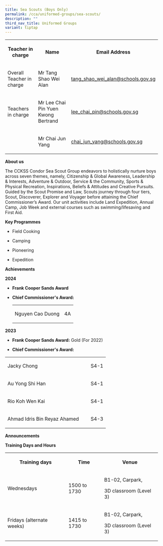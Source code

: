 ```yaml
---
title: Sea Scouts (Boys Only)
permalink: /cca/uniformed-groups/sea-scouts/
description: ""
third_nav_title: Uniformed Groups
variant: tiptap
---
```

<table style="minWidth: 75px">
<colgroup>
<col>
<col>
<col>
</colgroup>
<tbody>
<tr>
<th rowspan="1" colspan="1">
<p>Teacher in charge</p>
</th>
<th rowspan="1" colspan="1">
<p>Name</p>
</th>
<th rowspan="1" colspan="1">
<p>Email Address</p>
</th>
</tr>
<tr>
<td rowspan="1" colspan="1">
<p>Overall Teacher in charge</p>
</td>
<td rowspan="1" colspan="1">
<p>Mr Tang Shao Wei Alan</p>
</td>
<td rowspan="1" colspan="1">
<p><a href="mailto:tang_shao_wei_alan@schools.gov.sg" rel="noopener noreferrer nofollow" target="_blank">tang_shao_wei_alan@schools.gov.sg</a>
</p>
</td>
</tr>
<tr>
<td rowspan="1" colspan="1">
<p>Teachers in charge</p>
</td>
<td rowspan="1" colspan="1">
<p>Mr Lee Chai Pin Yuen Kwong Bertrand</p>
</td>
<td rowspan="1" colspan="1">
<p><a href="mailto:lee_chai_pin@schools.gov.sg" rel="noopener noreferrer nofollow" target="_blank">lee_chai_pin@schools.gov.sg</a>
</p>
</td>
</tr>
<tr>
<td rowspan="1" colspan="1">
<p></p>
</td>
<td rowspan="1" colspan="1">
<p>Mr Chai Jun Yang</p>
</td>
<td rowspan="1" colspan="1">
<p><a href="mailto:chai_jun_yang@schools.gov.sg" rel="noopener noreferrer nofollow" target="_blank">chai_jun_yang@schools.gov.sg</a>
</p>
</td>
</tr>
</tbody>
</table>
<p><strong>About us</strong>
</p>
<p>The CCKSS Condor Sea Scout Group endeavors to holistically nurture boys
across seven themes, namely, Citizenship &amp; Global Awareness, Leadership
&amp; Interests, Adventure &amp; Outdoor, Service &amp; the Community,
Sports &amp; Physical Recreation, Inspirations, Beliefs &amp; Attitudes
and Creative Pursuits. Guided by the Scout Promise and Law, Scouts journey
through four tiers, Scout, Discoverer, Explorer and Voyager before attaining
the Chief Commissioner’s Award. Our unit activities include Land Expedition,
Annual Camp, Job Week and external courses such as swimming/lifesaving
and First Aid.</p>
<p><strong>Key Programmes</strong>
</p>
<ul data-tight="true" class="tight">
<li>
<p>Field Cooking</p>
</li>
<li>
<p>Camping</p>
</li>
<li>
<p>Pioneering</p>
</li>
<li>
<p>Expedition</p>
</li>
</ul>
<p><strong>Achievements</strong>
</p>
<p><strong>2024</strong>
</p>
<ul data-tight="true" class="tight">
<li>
<p><strong>Frank Cooper Sands Award</strong>
</p>
</li>
<li>
<p><strong>Chief Commissioner's Award:</strong>
</p>
<table style="minWidth: 50px">
<colgroup>
<col>
<col>
</colgroup>
<tbody>
<tr>
<td rowspan="1" colspan="1">
<p>Nguyen Cao Duong</p>
</td>
<td rowspan="1" colspan="1">
<p>4A</p>
</td>
</tr>
</tbody>
</table>
</li>
</ul>
<p><strong>2023</strong>
</p>
<ul data-tight="true" class="tight">
<li>
<p><strong>Frank Cooper Sands Award:</strong> Gold (For 2022)</p>
</li>
<li>
<p><strong>Chief Commissioner's Award:</strong>
</p>
</li>
</ul>
<table style="minWidth: 50px">
<colgroup>
<col>
<col>
</colgroup>
<tbody>
<tr>
<td rowspan="1" colspan="1">
<p>Jacky Chong&nbsp;&nbsp;&nbsp;&nbsp;&nbsp;&nbsp;&nbsp;&nbsp;&nbsp;&nbsp;&nbsp;&nbsp;&nbsp;&nbsp;&nbsp;&nbsp;&nbsp;&nbsp;&nbsp;&nbsp;&nbsp;&nbsp;&nbsp;&nbsp;&nbsp;&nbsp;&nbsp;&nbsp;&nbsp;&nbsp;&nbsp;&nbsp;&nbsp;&nbsp;&nbsp;&nbsp;&nbsp;</p>
</td>
<td rowspan="1" colspan="1">
<p>S4-1</p>
</td>
</tr>
<tr>
<td rowspan="1" colspan="1">
<p>Au Yong Shi Han&nbsp;&nbsp;&nbsp;&nbsp;&nbsp;&nbsp;&nbsp;&nbsp;&nbsp;&nbsp;&nbsp;&nbsp;&nbsp;&nbsp;&nbsp;&nbsp;&nbsp;&nbsp;&nbsp;&nbsp;&nbsp;&nbsp;&nbsp;&nbsp;&nbsp;&nbsp;&nbsp;&nbsp;&nbsp;&nbsp;</p>
</td>
<td rowspan="1" colspan="1">
<p>S4-1</p>
</td>
</tr>
<tr>
<td rowspan="1" colspan="1">
<p>Rio Koh Wen Kai&nbsp;&nbsp;&nbsp;&nbsp;&nbsp;&nbsp;&nbsp;&nbsp;&nbsp;&nbsp;&nbsp;&nbsp;&nbsp;&nbsp;&nbsp;&nbsp;&nbsp;&nbsp;&nbsp;&nbsp;&nbsp;&nbsp;&nbsp;&nbsp;&nbsp;&nbsp;&nbsp;&nbsp;</p>
</td>
<td rowspan="1" colspan="1">
<p>S4-1</p>
</td>
</tr>
<tr>
<td rowspan="1" colspan="1">
<p>Ahmad Idris Bin Reyaz Ahamed&nbsp;</p>
</td>
<td rowspan="1" colspan="1">
<p>S4-3</p>
</td>
</tr>
</tbody>
</table>
<p><strong>Announcements</strong>
</p>
<p><strong>Training Days and Hours</strong>
</p>
<table style="minWidth: 75px">
<colgroup>
<col>
<col>
<col>
</colgroup>
<tbody>
<tr>
<th rowspan="1" colspan="1">
<p>Training days</p>
</th>
<th rowspan="1" colspan="1">
<p>Time</p>
</th>
<th rowspan="1" colspan="1">
<p>Venue</p>
</th>
</tr>
<tr>
<td rowspan="1" colspan="1">
<p>Wednesdays</p>
</td>
<td rowspan="1" colspan="1">
<p>1500 to 1730</p>
</td>
<td rowspan="1" colspan="1">
<p>B1-02, Carpark,</p>
<p>3D classroom (Level 3)</p>
</td>
</tr>
<tr>
<td rowspan="1" colspan="1">
<p>Fridays (alternate weeks)</p>
</td>
<td rowspan="1" colspan="1">
<p>1415 to 1730</p>
</td>
<td rowspan="1" colspan="1">
<p>B1-02, Carpark,</p>
<p>3D classroom (Level 3)</p>
</td>
</tr>
</tbody>
</table>
<p></p>